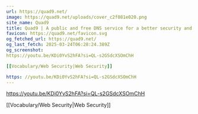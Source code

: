 ```yaml
---
url: https://quad9.net/
image: https://quad9.net/uploads/cover_c2f081e020.png
site_name: Quad9
title: Quad9 | A public and free DNS service for a better security and privacy
favicon: https://quad9.net/favicon.svg
og_fetched_url: https://quad9.net/
og_last_fetch: 2025-03-24T06:28:24.389Z
og_screenshot: 
https://youtu.be/KDi0YvS2hFA?si=QL-s2GSdcXSOmChH

[[Vocabulary/Web Security|Web Security]]

https: //youtu.be/KDi0YvS2hFA?si=QL-s2GSdcXSOmChH
---
```


https://youtu.be/KDi0YvS2hFA?si=QL-s2GSdcXSOmChH

[[Vocabulary/Web Security|Web Security]]
